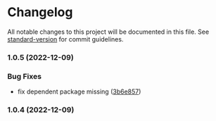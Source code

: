 # Changelog

All notable changes to this project will be documented in this file. See [standard-version](https://github.com/conventional-changelog/standard-version) for commit guidelines.

### 1.0.5 (2022-12-09)


### Bug Fixes

* fix dependent package missing ([3b6e857](https://github.com/tenadolanter/svg2font/commit/3b6e85782107415f00074016d8c2daf834d5cf08))

### 1.0.4 (2022-12-09)
